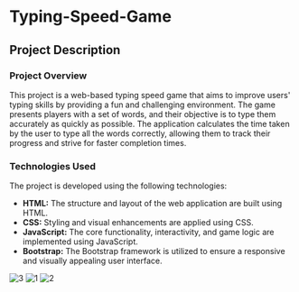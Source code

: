 # Typing-Speed-Game

## Project Description

### Project Overview
This project is a web-based typing speed game that aims to improve users' typing skills by providing a fun and challenging environment. The game presents players with a set of words, and their objective is to type them accurately as quickly as possible. The application calculates the time taken by the user to type all the words correctly, allowing them to track their progress and strive for faster completion times.

### Technologies Used
The project is developed using the following technologies:

- **HTML:** The structure and layout of the web application are built using HTML.
- **CSS:** Styling and visual enhancements are applied using CSS.
- **JavaScript:** The core functionality, interactivity, and game logic are implemented using JavaScript.
- **Bootstrap:** The Bootstrap framework is utilized to ensure a responsive and visually appealing user interface.

![3](https://github.com/Elonsolmostafa1/Typing-Speed-Game/assets/62807830/26e80f50-3431-4530-b819-bd4a8e25bc25)
![1](https://github.com/Elonsolmostafa1/Typing-Speed-Game/assets/62807830/0af48908-ad38-4733-a55b-80a9e99c09db)
![2](https://github.com/Elonsolmostafa1/Typing-Speed-Game/assets/62807830/48aa4d85-716b-4321-98a2-49ab54999e25)
